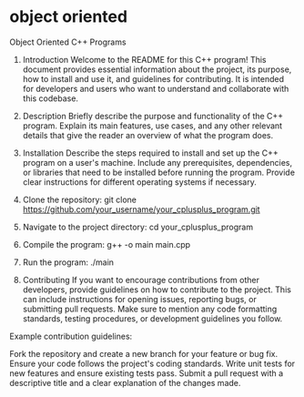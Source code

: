 # object oriented

Object Oriented C++ Programs

1. Introduction
   Welcome to the README for this C++ program! This document provides essential information about the project, its purpose, how to install and use it, and guidelines for contributing. It is intended for developers and users who want to understand and collaborate with this codebase.

2. Description
   Briefly describe the purpose and functionality of the C++ program. Explain its main features, use cases, and any other relevant details that give the reader an overview of what the program does.

3. Installation
   Describe the steps required to install and set up the C++ program on a user's machine. Include any prerequisites, dependencies, or libraries that need to be installed before running the program. Provide clear instructions for different operating systems if necessary.
4. Clone the repository: git clone https://github.com/your_username/your_cplusplus_program.git
5. Navigate to the project directory: cd your_cplusplus_program
6. Compile the program: g++ -o main main.cpp
7. Run the program: ./main

8. Contributing
   If you want to encourage contributions from other developers, provide guidelines on how to contribute to the project. This can include instructions for opening issues, reporting bugs, or submitting pull requests. Make sure to mention any code formatting standards, testing procedures, or development guidelines you follow.

Example contribution guidelines:

Fork the repository and create a new branch for your feature or bug fix.
Ensure your code follows the project's coding standards.
Write unit tests for new features and ensure existing tests pass.
Submit a pull request with a descriptive title and a clear explanation of the changes made.
